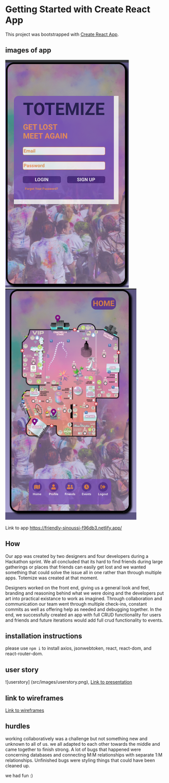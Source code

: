# Getting Started with Create React App

This project was bootstrapped with [Create React App](https://github.com/facebook/create-react-app).

## images of app
![login](src/images/login.png)
![home](src/images/home.png)

Link to app 
https://friendly-sinoussi-f96db3.netlify.app/

## How

Our app was created by two designers and four developers during a Hackathon sprint. We all concluded that its hard to find friends during large gatherings or places that friends can easily get lost and we wanted something that could solve the issue all in one rather than through multiple apps. Totemize was created at that moment.

Designers worked on the front end, giving us a general look and feel, branding and reasoning behind what we were doing and the developers put art into practical existance to work as imagined. Through collaboration and communication our team went through multiple check-ins, constant commits as well as offering help as needed and debugging together. In the end, we successfully created an app with full CRUD functionality for users and friends and future iterations would add full crud functionality to events.

## installation instructions
please use `npm i` to install axios, jsonwebtoken, react, react-dom, and react-router-dom.

## user story
![userstory] (src/images/userstory.png),
[Link to presentation](https://docs.google.com/presentation/d/1tE5ZKgdR9sb6IDTDAwWxN7lfKzvSmCqkLIFNkfZPnBg/edit#slide=id.ge4c5d93fc4_0_16)

## link to wireframes
[Link to wireframes](https://www.figma.com/file/luE1KFuzq79dBeMdgo7y5p/Hackathon-Festival-Totem-Pole-app?node-id=0%3A1)

## hurdles
working collaboratively was a challenge but not something new and unknown to all of us. we all adapted to each other towards the middle and came together to finish strong. A lot of bugs that happened were concerning databases and connecting M:M relationships with separate 1:M relationships. Unfinished bugs were styling things that could have been cleaned up.

we had fun :)